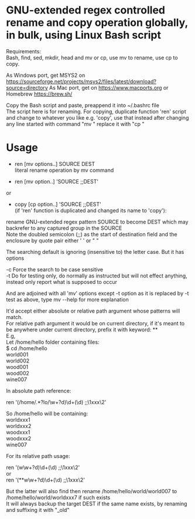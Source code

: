 # GNU-extended regex controlled rename and copy operation globally, in bulk, using Linux Bash script  
Requirements:  
Bash, find, sed, mkdir, head and mv or cp, use mv to rename, use cp to copy.  

As Windows port, get MSYS2 on https://sourceforge.net/projects/msys2/files/latest/download?source=directory As Mac port, get on https://www.macports.org or Homebrew https://brew.sh/  
  
Copy the Bash script and paste, preappend it into ~/.bashrc file  
The script here is for renaming. For copying, duplicate function 'ren' script and change to whatever you like e.g. 'copy', use that instead after changing any line started with command "mv " replace it with "cp "  

# Usage  
- ren [mv options..] SOURCE DEST  
 literal rename operation by mv command  

- ren [mv option..] 'SOURCE  ;;DEST'  

or  

- copy [cp option..] 'SOURCE  ;;DEST'   
(if 'ren' function is duplicated and changed its name to 'copy'):  
 
rename GNU-extended regex pattern SOURCE to become DEST which may backrefer to any captured group in the SOURCE  
Note the doubled semicolon (;;) as the start of destination field and the enclosure by quote pair either ' ' or " "  

The searching default is ignoring (insensitive to) the letter case. But it has options  

-c    Force the search to be case sensitive   
-t    Do for testing only, do normally as instructed but will not effect anything, instead only report what is supposed to occur   
   
And are adjoined with all 'mv' options except -t option as it is replaced by -t test as above, type mv --help for more explanation  

 It'd accept either absolute or relative path argument whose patterns will match.  
 For relative path argument it would be on current directory, if it's meant to be anywhere under current directory, prefix it with keyword: **  
E.g,  
Let /home/hello folder containing files:  
$ cd /home/hello  
world001  
world002  
wood001  
wood002  
wine007  

In absolute path reference:  

ren '(/home/.*?lo/\w+?d)\d+(\d) ;;\1xxx\2'  

So /home/hello will be containing:  
worldxxx1  
worldxxx2   
woodxxx1  
woodxxx2  
wine007  

For its relative path usage:  

ren '(w\w+?d)\d+(\d) ;;\1xxx\2'  
  or  
ren '(**w\w+?d)\d+(\d) ;;\1xxx\2'  

But the latter will also find then rename /home/hello/world/world007 to /home/hello/world/worldxxx7  if such exists  
It will always backup the target DEST if the same name exists, by renaming and suffixing it with "_old"
